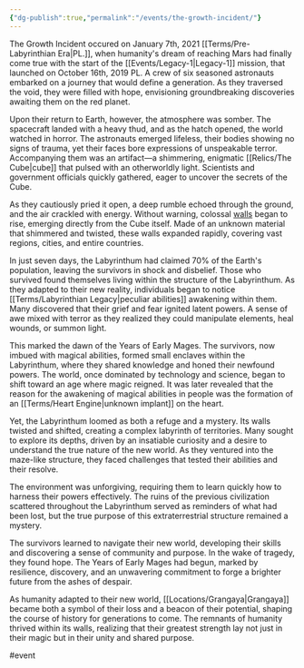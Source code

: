 ```yaml
---
{"dg-publish":true,"permalink":"/events/the-growth-incident/"}
---
```




The Growth Incident occured on January 7th, 2021 [[Terms/Pre-Labyrinthian Era\|PL.]], when humanity's dream of reaching Mars had finally come true with the start of the [[Events/Legacy-1\|Legacy-1]] mission, that launched on October 16th, 2019 PL. A crew of six seasoned astronauts embarked on a journey that would define a generation. As they traversed the void, they were filled with hope, envisioning groundbreaking discoveries awaiting them on the red planet.

Upon their return to Earth, however, the atmosphere was somber. The spacecraft landed with a heavy thud, and as the hatch opened, the world watched in horror. The astronauts emerged lifeless, their bodies showing no signs of trauma, yet their faces bore expressions of unspeakable terror. Accompanying them was an artifact—a shimmering, enigmatic [[Relics/The Cube\|cube]] that pulsed with an otherworldly light. Scientists and government officials quickly gathered, eager to uncover the secrets of the Cube.

As they cautiously pried it open, a deep rumble echoed through the ground, and the air crackled with energy. Without warning, colossal [walls](Walls.md) began to rise, emerging directly from the Cube itself. Made of an unknown material that shimmered and twisted, these walls expanded rapidly, covering vast regions, cities, and entire countries. 

In just seven days, the Labyrinthum had claimed 70% of the Earth's population, leaving the survivors in shock and disbelief. Those who survived found themselves living within the structure of the Labyrinthum. As they adapted to their new reality, individuals began to notice [[Terms/Labyrinthian Legacy\|peculiar abilities]] awakening within them. Many discovered that their grief and fear ignited latent powers. A sense of awe mixed with terror as they realized they could manipulate elements, heal wounds, or summon light. 

This marked the dawn of the Years of Early Mages. The survivors, now imbued with magical abilities, formed small enclaves within the Labyrinthum, where they shared knowledge and honed their newfound powers. The world, once dominated by technology and science, began to shift toward an age where magic reigned. It was later revealed that the reason for the awakening of magical abilities in people was the formation of an [[Terms/Heart Engine\|unknown implant]] on the heart.

Yet, the Labyrinthum loomed as both a refuge and a mystery. Its walls twisted and shifted, creating a complex labyrinth of territories. Many sought to explore its depths, driven by an insatiable curiosity and a desire to understand the true nature of the new world. As they ventured into the maze-like structure, they faced challenges that tested their abilities and their resolve. 

The environment was unforgiving, requiring them to learn quickly how to harness their powers effectively. The ruins of the previous civilization scattered throughout the Labyrinthum served as reminders of what had been lost, but the true purpose of this extraterrestrial structure remained a mystery. 

The survivors learned to navigate their new world, developing their skills and discovering a sense of community and purpose. In the wake of tragedy, they found hope. The Years of Early Mages had begun, marked by resilience, discovery, and an unwavering commitment to forge a brighter future from the ashes of despair. 

As humanity adapted to their new world, [[Locations/Grangaya\|Grangaya]] became both a symbol of their loss and a beacon of their potential, shaping the course of history for generations to come. The remnants of humanity thrived within its walls, realizing that their greatest strength lay not just in their magic but in their unity and shared purpose.

#event 